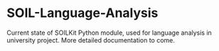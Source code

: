 # SOIL-Language-Analysis
Current state of SOILKit Python module, used for language analysis in university project. More detailed documentation to come. 
